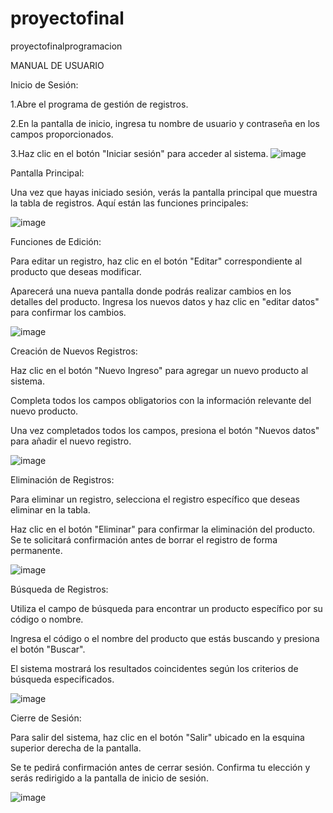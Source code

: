 # proyectofinal
proyectofinalprogramacion

MANUAL DE USUARIO

Inicio de Sesión:

1.Abre el programa de gestión de registros.

2.En la pantalla de inicio, ingresa tu nombre de usuario y contraseña en los campos proporcionados.

3.Haz clic en el botón "Iniciar sesión" para acceder al sistema. 
![image](https://github.com/ixbe/proyectofinal/assets/145864395/ed48ec7d-c3c2-4a9e-8fc0-a3446887d585)

Pantalla Principal:

Una vez que hayas iniciado sesión, verás la pantalla principal que muestra la tabla de registros. Aquí están las funciones principales:

![image](https://github.com/ixbe/proyectofinal/assets/145864395/3fe00f3b-700f-4304-9fce-baa4b4ba13c7)

Funciones de Edición:

Para editar un registro, haz clic en el botón "Editar" correspondiente al producto que deseas modificar.

Aparecerá una nueva pantalla donde podrás realizar cambios en los detalles del producto. Ingresa los nuevos datos y haz clic en "editar datos" para confirmar los cambios.

![image](https://github.com/ixbe/proyectofinal/assets/145864395/547b139e-57c9-4e04-8424-d02b86b04232)

Creación de Nuevos Registros:

Haz clic en el botón "Nuevo Ingreso" para agregar un nuevo producto al sistema.

Completa todos los campos obligatorios con la información relevante del nuevo producto.

Una vez completados todos los campos, presiona el botón "Nuevos datos" para añadir el nuevo registro.

![image](https://github.com/ixbe/proyectofinal/assets/145864395/2dec2811-e9fc-4dba-88c0-d2d141547ace)

Eliminación de Registros:

Para eliminar un registro, selecciona el registro específico que deseas eliminar en la tabla.

Haz clic en el botón "Eliminar" para confirmar la eliminación del producto. Se te solicitará confirmación antes de borrar el registro de forma permanente.

![image](https://github.com/ixbe/proyectofinal/assets/145864395/3d2fccc5-a14b-423b-b85d-45c3b3c35213)

Búsqueda de Registros:

Utiliza el campo de búsqueda para encontrar un producto específico por su código o nombre.

Ingresa el código o el nombre del producto que estás buscando y presiona el botón "Buscar".

El sistema mostrará los resultados coincidentes según los criterios de búsqueda especificados.

![image](https://github.com/ixbe/proyectofinal/assets/145864395/9298b76f-c0b4-4dd2-ab78-054e95c81be0)

Cierre de Sesión:

Para salir del sistema, haz clic en el botón "Salir" ubicado en la esquina superior derecha de la pantalla.

Se te pedirá confirmación antes de cerrar sesión. Confirma tu elección y serás redirigido a la pantalla de inicio de sesión.

![image](https://github.com/ixbe/proyectofinal/assets/145864395/6f746927-387b-4c70-8071-59393e81d8b0)
